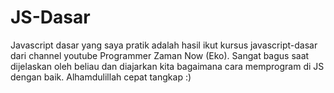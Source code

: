 # JS-Dasar

Javascript dasar yang saya pratik adalah hasil ikut kursus javascript-dasar dari channel youtube Programmer Zaman Now (Eko). Sangat bagus saat dijelaskan oleh beliau dan diajarkan kita bagaimana cara memprogram di JS dengan baik. Alhamdulillah cepat tangkap :)
